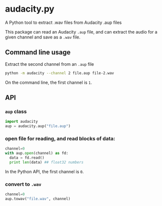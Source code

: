# audacity.py
A Python tool to extract .wav files from Audacity .aup files

This package can read an Audacity `.aup` file, and can extract the audio for a given channel and save as a `.wav` file. 

## Command line usage

Extract the second channel from an `.aup` file
```sh
python -m audacity --channel 2 file.aup file-2.wav
```

On the command line, the first channel is `1`. 

## API

### `aup` class

```python
import audacity
aup = audacity.aup("file.aup")
```

### open file for reading, and read blocks of data:
```python 
channel=0
with aup.open(channel) as fd:
  data = fd.read()
  print len(data) ## float32 numbers
```

In the Python API, the first channel is `0`.  

### convert to `.wav`

```python
channel=0
aup.towav("file.wav", channel)
```
